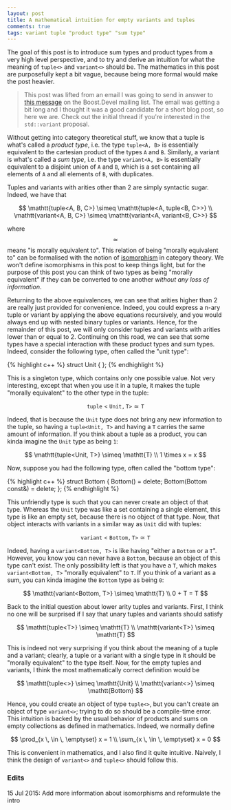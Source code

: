 ```yaml
---
layout: post
title: A mathematical intuition for empty variants and tuples
comments: true
tags: variant tuple "product type" "sum type"
---
```


The goal of this post is to introduce sum types and product types from a
very high level perspective, and to try and derive an intuition for what
the meaning of `tuple<>` and `variant<>` should be. The mathematics in
this post are purposefully kept a bit vague, because being more formal
would make the post heavier.

> This post was lifted from an email I was going to send in answer to
> [this message][1] on the Boost.Devel mailing list. The email was getting
> a bit long and I thought it was a good candidate for a short blog post,
> so here we are. Check out the initial thread if you're interested in
> the `std::variant` proposal.

Without getting into category theoretical stuff, we know that a tuple is
what's called a _product type_, i.e. the type `tuple<A, B>` is essentially
equivalent to the cartesian product of the types `A` and `B`. Similarly, a
variant is what's called a _sum type_, i.e. the type `variant<A, B>` is
essentially equivalent to a disjoint union of `A` and `B`, which is a set
containing all elements of `A` and all elements of `B`, with duplicates.

Tuples and variants with arities other than 2 are simply syntactic sugar.
Indeed, we have that

$$
    \mathtt{tuple<A, B, C>} \simeq \mathtt{tuple<A, tuple<B, C>>} \\
    \mathtt{variant<A, B, C>} \simeq \mathtt{variant<A, variant<B, C>>}
$$

where $$\simeq$$ means "is morally equivalent to". This relation of being
"morally equivalent to" can be formalised with the notion of [isomorphism][2]
in category theory. We won't define isomorphisms in this post to keep things
light, but for the purpose of this post you can think of two types as being
"morally equivalent" if they can be converted to one another _without any loss
of information_.

Returning to the above equivalences, we can see that arities higher than 2 are
really just provided for convenience. Indeed, you could express a n-ary tuple
or variant by applying the above equations recursively, and you would always
end up with nested binary tuples or variants. Hence, for the remainder of this
post, we will only consider tuples and variants with arities lower than or
equal to 2. Continuing on this road, we can see that some types have a special
interaction with these product types and sum types. Indeed, consider the
following type, often called the "unit type":

{% highlight c++ %}
struct Unit { };
{% endhighlight %}

This is a singleton type, which contains only one possible value. Not very
interesting, except that when you use it in a tuple, it makes the tuple
"morally equivalent" to the other type in the tuple:

$$
    \mathtt{tuple<Unit, T>} \simeq \mathtt{T}
$$

Indeed, that is because the `Unit` type does not bring any new information
to the tuple, so having a `tuple<Unit, T>` and having a `T` carries the same
amount of information. If you think about a tuple as a product, you can kinda
imagine the `Unit` type as being `1`:

$$
    \mathtt{tuple<Unit, T>} \simeq \mathtt{T} \\
    1 \times x = x
$$

Now, suppose you had the following type, often called the "bottom type":

{% highlight c++ %}
struct Bottom {
    Bottom() = delete;
    Bottom(Bottom const&) = delete;
};
{% endhighlight %}

This unfriendly type is such that you can never create an object of that type.
Whereas the `Unit` type was like a set containing a single element, this type
is like an empty set, because there is no object of that type. Now, that object
interacts with variants in a similar way as `Unit` did with tuples:

$$
    \mathtt{variant<Bottom, T>} \simeq \mathtt{T}
$$

Indeed, having a `variant<Bottom, T>` is like having "either a `Bottom` or a
`T`". However, you know you can never have a `Bottom`, because an object of
this type can't exist. The only possibility left is that you have a `T`, which
makes `variant<Bottom, T>` "morally equivalent" to `T`. If you think of a
variant as a sum, you can kinda imagine the `Bottom` type as being `0`:

$$
    \mathtt{variant<Bottom, T>} \simeq \mathtt{T} \\
    0 + T = T
$$

Back to the initial question about lower arity tuples and variants. First, I
think no one will be surprised if I say that unary tuples and variants should
satisfy

$$
    \mathtt{tuple<T>} \simeq \mathtt{T} \\
    \mathtt{variant<T>} \simeq \mathtt{T}
$$

This is indeed not very surprising if you think about the meaning of a tuple
and a variant; clearly, a tuple or a variant with a single type in it should
be "morally equivalent" to the type itself. Now, for the empty tuples and
variants, I think the most mathematically correct definition would be

$$
    \mathtt{tuple<>} \simeq \mathtt{Unit} \\
    \mathtt{variant<>} \simeq \mathtt{Bottom}
$$

Hence, you could create an object of type `tuple<>`, but you can't create an
object of type `variant<>`; trying to do so should be a compile-time error.
This intuition is backed by the usual behavior of products and sums on empty
collections as defined in mathematics. Indeed, we normally define

$$
    \prod_{x \, \in \, \emptyset} x = 1 \\
    \sum_{x \, \in \, \emptyset} x = 0
$$

This is convenient in mathematics, and I also find it quite intuitive.
Naively, I think the design of `variant<>` and `tuple<>` should follow this.

### Edits
15 Jul 2015: Add more information about isomorphisms and reformulate the intro

[1]: http://thread.gmane.org/gmane.comp.lib.boost.devel/261503/focus=261881
[2]: https://en.wikipedia.org/wiki/Isomorphism
